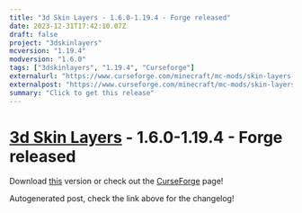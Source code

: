 ```yaml
---
title: "3d Skin Layers - 1.6.0-1.19.4 - Forge released"
date: 2023-12-31T17:42:10.07Z
draft: false
project: "3dskinlayers"
mcversion: "1.19.4"
modversion: "1.6.0"
tags: ["3dskinlayers", "1.19.4", "Curseforge"]
externalurl: "https://www.curseforge.com/minecraft/mc-mods/skin-layers-3d/files/4997341"
externalpost: "https://www.curseforge.com/minecraft/mc-mods/skin-layers-3d/files/4997341"
summary: "Click to get this release"
---
```

# [3d Skin Layers](/project/3dskinlayers) - 1.6.0-1.19.4 - Forge released
Download [this](https://www.curseforge.com/minecraft/mc-mods/skin-layers-3d/files/4997341) version or check out the [CurseForge](https://www.curseforge.com/minecraft/mc-mods/skin-layers-3d) page!

Autogenerated post, check the link above for the changelog!
